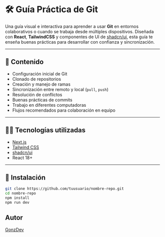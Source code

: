 # 🛠️ Guía Práctica de Git

Una guía visual e interactiva para aprender a usar **Git** en entornos colaborativos o cuando se trabaja desde múltiples dispositivos. Diseñada con **React**, **TailwindCSS** y componentes de UI de [shadcn/ui](https://ui.shadcn.com/), esta guía te enseña buenas prácticas para desarrollar con confianza y sincronización.

---

## 📖 Contenido

- Configuración inicial de Git
- Clonado de repositorios
- Creación y manejo de ramas
- Sincronización entre remoto y local (`pull`, `push`)
- Resolución de conflictos
- Buenas prácticas de commits
- Trabajo en diferentes computadoras
- Flujos recomendados para colaboración en equipo

---

## 🧑‍💻 Tecnologías utilizadas

- [Next.js](https://nextjs.org/)
- [Tailwind CSS](https://tailwindcss.com/)
- [shadcn/ui](https://ui.shadcn.com/)
- React 18+

---

## 🚀 Instalación

```bash
git clone https://github.com/tuusuario/nombre-repo.git
cd nombre-repo
npm install
npm run dev
```

## Autor
[GonzDev](https://github.com/ilhuicatzi)

